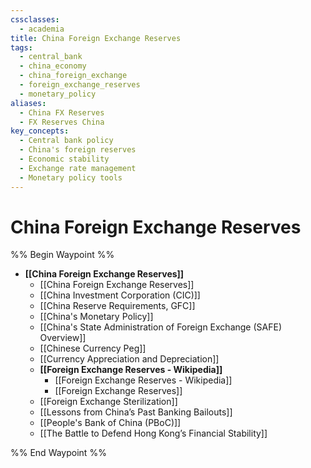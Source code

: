 ```yaml
---
cssclasses:
  - academia
title: China Foreign Exchange Reserves
tags:
  - central_bank
  - china_economy
  - china_foreign_exchange
  - foreign_exchange_reserves
  - monetary_policy
aliases:
  - China FX Reserves
  - FX Reserves China
key_concepts:
  - Central bank policy
  - China's foreign reserves
  - Economic stability
  - Exchange rate management
  - Monetary policy tools
---
```


# China Foreign Exchange Reserves

%% Begin Waypoint %%
- **[[China Foreign Exchange Reserves]]**
	- [[China Foreign Exchange Reserves]]
	- [[China Investment Corporation (CIC)]]
	- [[China Reserve Requirements, GFC]]
	- [[China's Monetary Policy]]
	- [[China's State Administration of Foreign Exchange (SAFE) Overview]]
	- [[Chinese Currency Peg]]
	- [[Currency Appreciation and Depreciation]]
	- **[[Foreign Exchange Reserves - Wikipedia]]**
		- [[Foreign Exchange Reserves - Wikipedia]]
		- [[Foreign Exchange Reserves]]
	- [[Foreign Exchange Sterilization]]
	- [[Lessons from China’s Past Banking Bailouts]]
	- [[People's Bank of China (PBoC)]]
	- [[The Battle to Defend Hong Kong’s Financial Stability]]

%% End Waypoint %%
